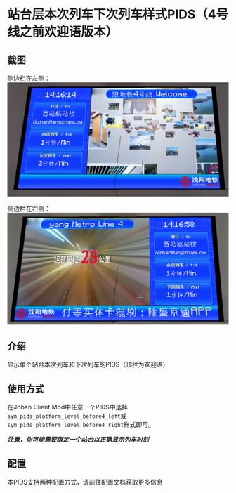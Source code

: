 # 站台层本次列车下次列车样式PIDS（4号线之前欢迎语版本）

## 截图

侧边栏在左侧：
![pids_platform_level_before4_left.png](../../pics/pids_platform_level_before4_left.png)

侧边栏在右侧：
![pids_platform_level_before4_right.png](../../pics/pids_platform_level_before4_right.png)

## 介绍

显示单个站台本次列车和下次列车的PIDS（顶栏为欢迎语）

## 使用方式

在Joban Client Mod中任意一个PIDS中选择`sym_pids_platform_level_before4_left`或`sym_pids_platform_level_before4_right`样式即可。

___注意，你可能需要绑定一个站台以正确显示列车时刻___

## 配置

本PIDS支持两种配置方式，请前往配置文档获取更多信息
